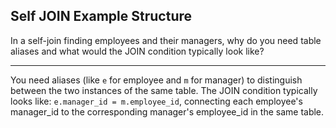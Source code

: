 ## Self JOIN Example Structure

In a self-join finding employees and their managers, why do you need table aliases and what would the JOIN condition typically look like?

---

You need aliases (like `e` for employee and `m` for manager) to distinguish between the two instances of the same table. The JOIN condition typically looks like: `e.manager_id = m.employee_id`, connecting each employee's manager_id to the corresponding manager's employee_id in the same table.

